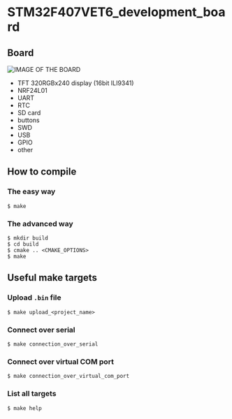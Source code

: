 # STM32F407VET6_development_board

## Board

![IMAGE OF THE BOARD](https://raw.githubusercontent.com/martinmake/STM32F407VET6_development_board/master/resources/STM32F407VET6_development_board.jpg)

* TFT 320RGBx240 display (16bit ILI9341)
* NRF24L01
* UART
* RTC
* SD card
* buttons
* SWD
* USB
* GPIO
* other

## How to compile

### The easy way

``` console
$ make
```

### The advanced way

``` console
$ mkdir build
$ cd build
$ cmake .. <CMAKE_OPTIONS>
$ make
```

## Useful make targets

### Upload `.bin` file

``` console
$ make upload_<project_name>
```

### Connect over serial

``` console
$ make connection_over_serial
```

### Connect over virtual COM port

``` console
$ make connection_over_virtual_com_port
```

### List all targets

``` console
$ make help
```
